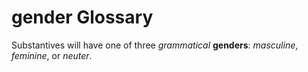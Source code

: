 # gender Glossary

Substantives will have one of three *grammatical* **genders**: *masculine*, *feminine*, or *neuter*.

